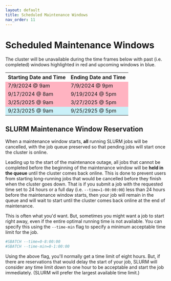 ```yaml
---
layout: default
title: Scheduled Maintenance Windows
nav_order: 11
---
```


# Scheduled Maintenance Windows

The cluster will be unavailable during the time frames below with past (i.e. completed) windows highlighted in red and upcoming windows in blue.

<table>
  <tr>
    <th>Starting Date and Time</th>
    <th>Ending Date and Time</th>
  </tr>
  <tr>
    <td style="background-color:#ffb3c1">7/9/2024 @ 9am</td>
    <td style="background-color:#ffb3c1">7/9/2024 @ 9pm</td>
  </tr>
    <tr>
    <td style="background-color:#ffb3c1">9/17/2024 @ 8am</td>
    <td style="background-color:#ffb3c1">9/19/2024 @ 5pm</td>
  </tr>
  <tr>
    <td style="background-color:#ffb3c1">3/25/2025 @ 9am</td>
    <td style="background-color:#ffb3c1">3/27/2025 @ 5pm</td>
  </tr>
  <tr>
    <td style="background-color:#caf0f8">9/23/2025 @ 9am</td>
    <td style="background-color:#caf0f8">9/25/2925 @ 5pm</td>
  </tr>
</table>

## SLURM Maintenance Window Reservation

When a maintenance window starts, **all** running SLURM jobs will be cancelled, with the job queue preserved so that pending jobs will start once the cluster is online.

Leading up to the start of the maintenance outage, all jobs that cannot be completed before the beginning of the maintenance window will be **held in the queue** until the cluster comes back online. This is done to prevent users from starting long-running jobs that would be cancelled before they finish when the cluster goes down. That is if you submit a job with the requested time set to 24 hours or a full day (i.e. `--time=1-00:00:00`) less than 24 hours before the maintenance window starts, then your job will remain in the queue and will wait to start until the cluster comes back online at the end of maintenance.

This is often what you'd want. But, sometimes you might want a job to start right away, even if the entire optimal running time is not available. You can specify this using the `--time-min` flag to specify a minimum acceptable time limit for the job.

```bash
#SBATCH --time=0-8:00:00
#SBATCH --time-min=0-1:00:00
```

Using the above flag, you'll normally get a time limit of eight hours. But, if there are reservations that would delay the start of your job, SLURM will consider any time limit down to one hour to be acceptable and start the job immediately. (SLURM will prefer the largest available time limit.)
